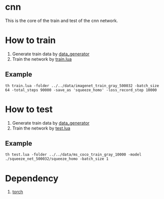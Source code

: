 # cnn

This is the core of the train and test of the cnn network.

# How to train

1. Generate train data by [data_generator](https://github.com/stereomatchingkiss/blogCodes2/tree/master/deep_homography/data_generator)
2. Train the network by [train.lua](https://github.com/stereomatchingkiss/blogCodes2/blob/master/deep_homography/cnn/torch/train.lua)

## Example 

```
th train.lua -folder ../../data/imagenet_train_gray_500032 -batch_size 64 -total_steps 90000 -save_as 'squeeze_homo' -loss_record_step 10000
```

# How to test

1. Generate train data by [data_generator](https://github.com/stereomatchingkiss/blogCodes2/tree/master/deep_homography/data_generator)
2. Train the network by [test.lua](https://github.com/stereomatchingkiss/blogCodes2/blob/master/deep_homography/cnn/torch/test.lua)

## Example

```
th test.lua -folder ../../data/ms_coco_train_gray_10000 -model ./squeeze_net_500032/squeeze_homo -batch_size 1
```

# Dependency

1. [torch](http://torch.ch/)